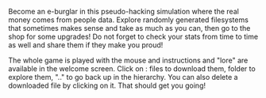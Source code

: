Become an e-burglar in this pseudo-hacking simulation where the real money comes from people data. Explore randomly generated filesystems that sometimes makes sense and take as much as you can, then go to the shop for some upgrades! Do not forget to check your stats from time to time as well and share them if they make you proud!

The whole game is played with the mouse and instructions and "lore" are available in the welcome screen. Click on : files to download them, folder to explore them, ".." to go back up in the hierarchy. You can also delete a downloaded file by clicking on it. That should get you going!
